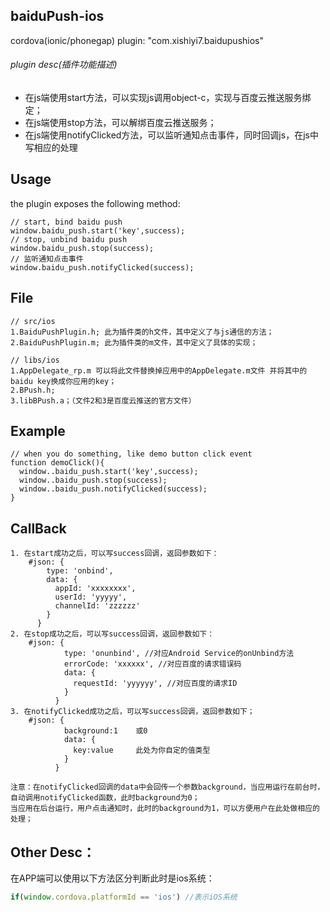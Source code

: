 ## baiduPush-ios
cordova(ionic/phonegap) plugin: "com.xishiyi7.baidupushios"
###### plugin desc(插件功能描述)
 * 在js端使用start方法，可以实现js调用object-c，实现与百度云推送服务绑定；
 * 在js端使用stop方法，可以解绑百度云推送服务；
 * 在js端使用notifyClicked方法，可以监听通知点击事件，同时回调js，在js中写相应的处理
 
## Usage
the plugin exposes the following method:

```javascript(baidu_push.js)
// start, bind baidu push 
window.baidu_push.start('key',success);
// stop, unbind baidu push 
window.baidu_push.stop(success);
// 监听通知点击事件
window.baidu_push.notifyClicked(success);
```

## File

```ios 
// src/ios
1.BaiduPushPlugin.h; 此为插件类的h文件，其中定义了与js通信的方法；
2.BaiduPushPlugin.m; 此为插件类的m文件，其中定义了具体的实现；

// libs/ios 
1.AppDelegate_rp.m 可以将此文件替换掉应用中的AppDelegate.m文件 并将其中的baidu key换成你应用的key；
2.BPush.h;
3.libBPush.a；（文件2和3是百度云推送的官方文件）

```

## Example
```use
// when you do something, like demo button click event
function demoClick(){
  window..baidu_push.start('key',success);
  window..baidu_push.stop(success);
  window..baidu_push.notifyClicked(success);
}
```
## CallBack
```
1. 在start成功之后，可以写success回调，返回参数如下：
	#json: {
	    type: 'onbind',
	    data: {
	      appId: 'xxxxxxxx',
	      userId: 'yyyyy',
	      channelId: 'zzzzzz'
	    }
	  }
2. 在stop成功之后，可以写success回调，返回参数如下：
	#json: {
		    type: 'onunbind', //对应Android Service的onUnbind方法
		    errorCode: 'xxxxxx', //对应百度的请求错误码
		    data: {
		      requestId: 'yyyyyy', //对应百度的请求ID
		    }
		  }
3. 在notifyClicked成功之后，可以写success回调，返回参数如下；
	#json: {
		    background:1	或0
		    data: {
		      key:value		此处为你自定的值类型
		    }
		  }

注意：在notifyClicked回调的data中会回传一个参数background，当应用运行在前台时，自动调用notifyClicked函数，此时background为0；
当应用在后台运行，用户点击通知时，此时的background为1，可以方便用户在此处做相应的处理；
```

## Other Desc：

在APP端可以使用以下方法区分判断此时是ios系统：
```js
if(window.cordova.platformId == 'ios') //表示iOS系统
```

